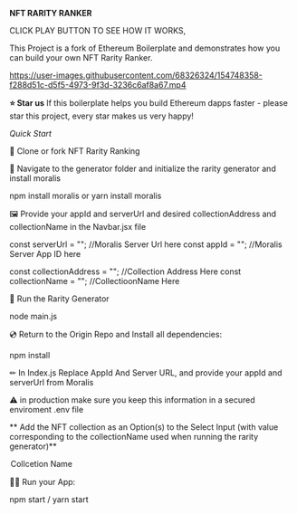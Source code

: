 **NFT RARITY RANKER**

CLICK  PLAY  BUTTON  TO  SEE HOW  IT  WORKS,

This Project is a fork of Ethereum Boilerplate and  demonstrates how you can build your own NFT Rarity Ranker.

https://user-images.githubusercontent.com/68326324/154748358-f288d51c-d5f5-4973-9f3d-3236c6af8a67.mp4

**⭐️ Star us**
If this boilerplate helps you build Ethereum dapps faster - please star this project, every star makes us very happy!

_Quick Start_

📄 Clone or fork NFT Rarity Ranking

🔎 Navigate to the generator folder and initialize the rarity generator and install moralis

npm install moralis or yarn install moralis

🖼️ Provide your appId and serverUrl and desired collectionAddress and collectionName in the Navbar.jsx file

const serverUrl = ""; //Moralis Server Url here
const appId = ""; //Moralis Server App ID here


const collectionAddress = ""; //Collection Address Here
const collectionName = ""; //CollectioonName Here


🏃 Run the Rarity Generator

node main.js

💿 Return to the Origin Repo and Install all dependencies:

npm install

✏  In Index.js Replace  AppId  And  Server URL,  and provide your appId and serverUrl from Moralis

<MoralisProvider appId='YOUR_APP_ID' serverUrl='Your_Server_URL'>
  
  ⚠️ in production make sure you keep this information in a secured enviroment .env file
  
  ** Add the NFT collection as an Option(s) to the Select Input (with value corresponding to the collectionName used when running the rarity generator)**
  
  <Option value="YOUr COLLECTION NAME"> Collcetion Name </Option> 
  
  
  🚴‍♂️ Run your App:
  
  npm start  / yarn start





